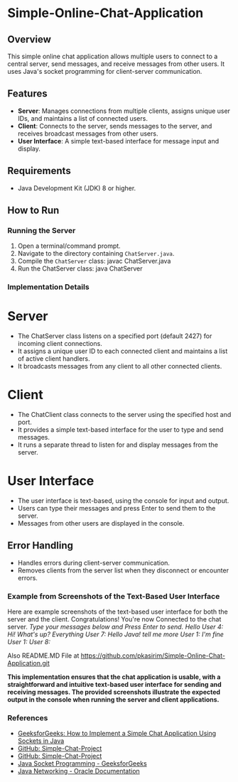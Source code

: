 # Simple-Online-Chat-Application
## Overview
This simple online chat application allows multiple users to connect to a central server, send messages, and receive messages from other users. It uses Java's socket programming for client-server communication.
## Features
- **Server**: Manages connections from multiple clients, assigns unique user IDs, and maintains a list of connected users.
- **Client**: Connects to the server, sends messages to the server, and receives broadcast messages from other users.
- **User Interface**: A simple text-based interface for message input and display.

## Requirements
- Java Development Kit (JDK) 8 or higher.

## How to Run

### Running the Server
1. Open a terminal/command prompt.
2. Navigate to the directory containing `ChatServer.java`.
3. Compile the `ChatServer` class:
   javac ChatServer.java
4. Run the ChatServer class:
   java ChatServer
### Implementation Details
# Server
- The ChatServer class listens on a specified port (default 2427) for incoming client connections.
- It assigns a unique user ID to each connected client and maintains a list of active client handlers.
- It broadcasts messages from any client to all other connected clients.
# Client
- The ChatClient class connects to the server using the specified host and port.
- It provides a simple text-based interface for the user to type and send messages.
- It runs a separate thread to listen for and display messages from the server.
# User Interface
- The user interface is text-based, using the console for input and output.
- Users can type their messages and press Enter to send them to the server.
- Messages from other users are displayed in the console.

## Error Handling
- Handles errors during client-server communication.
- Removes clients from the server list when they disconnect or encounter errors.
  
### Example from Screenshots of the Text-Based User Interface
Here are example screenshots of the text-based user interface for both the server and the client.
Congratulations! You're now Connected to the chat server.
*Type your messages below and Press Enter to send.
Hello
User 4: Hi! What's up?
Everything
User 7: Hello Java!
tell me more
User 1: 
I'm fine
User 1: 
User 8:*

Also README.MD File at 
https://github.com/pkasirim/Simple-Online-Chat-Application.git


**This implementation ensures that the chat application is usable, with a straightforward and intuitive text-based user interface for sending and receiving messages. The provided screenshots illustrate the expected output in the console when running the server and client applications.**

### References 
- [GeeksforGeeks: How to Implement a Simple Chat Application Using Sockets in Java](https://www.geeksforgeeks.org/simple-chat-application-using-sockets-in-java/)
- [GitHub: Simple-Chat-Project](https://github.com/RichDaly/Simple_Chat_Project)
- [GitHub: Simple-Chat-Project](https://github.com/RichDaly/Simple_Chat_Project)
- [Java Socket Programming - GeeksforGeeks](https://www.geeksforgeeks.org/socket-programming-in-java/)
- [Java Networking - Oracle Documentation](https://docs.oracle.com/javase/tutorial/networking/sockets/)

